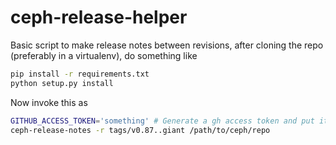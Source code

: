 # ceph-release-helper

Basic script to make release notes between revisions, 
after cloning the repo (preferably in a virtualenv),
do something like 


```sh 
pip install -r requirements.txt
python setup.py install
```

Now invoke this as

```sh
GITHUB_ACCESS_TOKEN='something' # Generate a gh access token and put it as a var
ceph-release-notes -r tags/v0.87..giant /path/to/ceph/repo 
```

